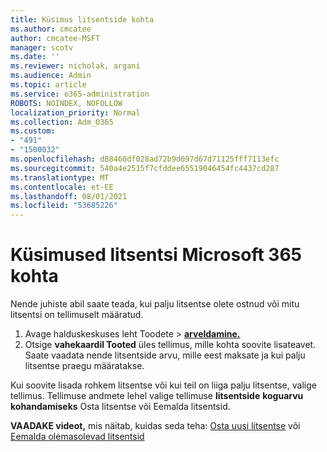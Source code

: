 ```yaml
---
title: Küsimus litsentside kohta
ms.author: cmcatee
author: cmcatee-MSFT
manager: scotv
ms.date: ''
ms.reviewer: nicholak, argani
ms.audience: Admin
ms.topic: article
ms.service: o365-administration
ROBOTS: NOINDEX, NOFOLLOW
localization_priority: Normal
ms.collection: Adm_O365
ms.custom:
- "491"
- "1500032"
ms.openlocfilehash: d88460df028ad72b9d097d67d71125fff7113efc
ms.sourcegitcommit: 540a4e2515f7cfddee65519046454fc4437cd287
ms.translationtype: MT
ms.contentlocale: et-EE
ms.lasthandoff: 08/01/2021
ms.locfileid: "53685226"
---
```

# <a name="questions-about-your-microsoft-365-license"></a>Küsimused litsentsi Microsoft 365 kohta

Nende juhiste abil saate teada, kui palju litsentse olete ostnud või mitu litsentsi on tellimuselt määratud.
  
1. Avage halduskeskuses leht  Toodete \> **[arveldamine.](https://go.microsoft.com/fwlink/p/?linkid=842054)**
2. Otsige **vahekaardil Tooted** üles tellimus, mille kohta soovite lisateavet. Saate vaadata nende litsentside arvu, mille eest maksate ja kui palju litsentse praegu määratakse.

Kui soovite lisada rohkem litsentse või kui teil on liiga palju litsentse, valige tellimus. Tellimuse andmete lehel valige tellimuse **litsentside** **koguarvu kohandamiseks** Osta litsentse või Eemalda litsentsid.

**VAADAKE videot,** mis näitab, kuidas seda teha: [Osta uusi litsentse](https://go.microsoft.com/fwlink/p/?linkid=2154857) või [Eemalda olemasolevad litsentsid](https://go.microsoft.com/fwlink/p/?linkid=2154938)